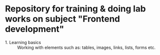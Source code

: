 # Repository for training & doing lab works on subject "Frontend development"
<dl>
  <dt>1. Learning basics</dt>
  <dd>Working with elements such as: tables, images, links, lists, forms etc.</dd>
</dl>
